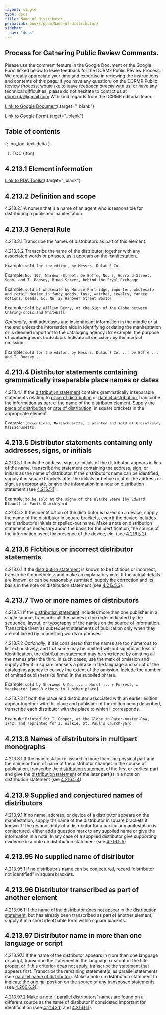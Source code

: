 ```yaml
---
layout: single
type: docs
title: Name of distributor
permalink: books/ppdm/Name-of-distributor/
sidebar:
  nav: "docs"
---
```


## Process for Gathering Public Review Comments.
Please use the comment feature in the Google Document or the Google Form linked below to leave feedback for the DCRMR Public Review Process.  We greatly appreciate your time and expertise in reviewing the instructions and contents of this page.  If you have any questions on the DCRMR Public Review Process, would like to leave feedback directly with us, or have any technical difficulties, please do not hesitate to contact us at dcrm.rda@gmail.com  With kind regards from the DCRMR editorial team.

[Link to Google Document](https://docs.google.com/document/d/1O9sOVfoiwhI8G-E4jUzc-w3BVymnMd3ZEPdEFbc1-ww/edit#){:target="_blank"}

[Link to Google Form](https://docs.google.com/forms/d/e/1FAIpQLSdNtJkbY1mngdTcvCoB7zZcpaIuuKHvlbyiidP-QunDy14VcQ/viewform){:target="_blank"}

## Table of contents
{: .no_toc .text-delta }

1. TOC
{:toc}

## 4.213.1 Element information

[Link to RDA Toolkit](https://beta.rdatoolkit.org/Content/Index?externalId=en-US_ala-d34564b0-6a8a-384f-b966-a9638b234d89){:target="_blank"}

## 4.213.2 Definition and scope

<a name="4.213.2.1">4.213.2.1</a> A nomen that is a name of an agent who is responsible for distributing a published manifestation.

## 4.213.3 General Rule

<a name="4.213.3.1">4.213.3.1</a> Transcribe the names of distributors as part of this element.

<a name="4.213.3.2">4.213.3.2</a> Transcribe the name of the distributor, together with any associated words or phrases, as it appears on the manifestation.

Example: `sold for the editor, by Messrs. Dulau & Co.`

Example: `No. 107, Wardour-Street; De Boffe, No. 7, Gerrard-Street, Soho; and T. Boosey, Broad-Street, behind the Royal Exchange`

Example: `sold at wholesale by Horace Partridge, importer, wholesale and retail dealer in fancy goods, toys, watches, jewelry, Yankee notions, beads, &c. No. 27 Hanover Street Boston`

Example: `Sold by William Berry, at the Sign of the Globe between Charing-cross and Whitehall`

*Optionally*, omit addresses and insignificant information in the middle or at the end unless the information aids in identifying or dating the manifestation or is deemed important to the cataloging agency (for example, the purpose of capturing book trade data). Indicate all omissions by the mark of omission.

Example: `sold for the editor, by Messrs. Dulau & Co. ... De Boffe ... and T. Boosey ...`

## 4.213.4 Distributor statements containing grammatically inseparable place names or dates

<a name="4.213.4.1">4.213.4.1</a> If the [distribution statement](/DCRMR/docs/ppdm/Distribution-statement/) contains grammatically inseparable statements relating to [place of distribution](/DCRMR/books/ppdm/Place-of-distribution/) or [date of distribution](/DCRMR/books/ppdm/Date-of-distribution/), transcribe the information as part of the name of the distributor element. Supply the [place of distribution](/DCRMR/books/ppdm/Place-of-distribution/) or [date of distribution](/DCRMR/books/ppdm/Date-of-distribution/), in square brackets in the appropriate element.

Example: `[Greenfield, Massachusetts] : printed and sold at Greenfield, Massachusetts.`

## 4.213.5 Distributor statements containing only addresses, signs, or initials

<a name="4.213.5.1">4.213.5.1</a> If only the address, sign, or initials of the distributor, appears in lieu of the name, transcribe the statement containing the address, sign, or initials as the name of distributor. If the distributor’s name can be identified, supply it in square brackets after the initials or before or after the address or sign, as appropriate, or give the information in a note on distribution statement (see [4.216.5.1](/DCRMR/books/ppdm/Note-on-distribution-statement/#4.216.5.1)).

Example: `to be sold at the signe of the Blacke Beare [by Edward Blount] in Pauls Church-yard`

<a name="4.213.5.2">4.213.5.2</a>  If the identification of the distributor is based on a device, supply the name of the distributor in square brackets, even if the device includes the distributor’s initials or spelled-out name. Make a note on distribution statement as necessary about the basis for the identification, the source of the information used, the presence of the device, etc. (see [4.216.5.2](/DCRMR/books/ppdm/Note-on-distribution-statement/#4.216.5.2)).

## 4.213.6 Fictitious or incorrect distributor statements

<a name="4.213.6.1">4.213.6.1</a> If the [distribution statement](/DCRMR/docs/ppdm/Distribution-statement/) is known to be fictitious or incorrect, transcribe it nonetheless and make an explanatory note. If the actual details are known, or can be reasonably surmised, supply the correction and its basis in the note on distribution statement (see [4.216.5.3](/DCRMR/books/ppdm/Note-on-distribution-statement/#4.216.5.3)).

## 4.213.7 Two or more names of distributors

<a name="4.213.7.1">4.213.7.1</a> If the [distribution statement](/DCRMR/books/ppdm/distribution-statement/) includes more than one publisher in a single source, transcribe all the names in the order indicated by the sequence, layout, or typography of the names on the source of information. Transcribe them as subsequent statements of publication only when they are not linked by connecting words or phrases.

<a name="4.213.7.2">4.213.7.2</a> *Optionally*, if it is considered that the names are too numerous to list exhaustively, and that some may be omitted without significant loss of identification, the [distribution statement](/DCRMR/docs/ppdm/Distribution-statement/) may be shortened by omitting all the names after the third. In such cases, use the mark of omission and supply after it in square brackets a phrase in the language and script of the cataloging agency to convey the extent of the omission. Include the number of omitted publishers (or firms) in the supplied phrase.

Example: `sold by Sherwood & Co. ... ; Hurst ... ; Forrest, … Manchester [and 3 others in 1 other place]`

<a name="4.213.7.3">4.213.7.3</a> If both the place and distributor associated with an earlier edition appear together with the place and publisher of the edition being described, transcribe each distributor with the place to which it corresponds.

Example: `Printed for T. Cooper, at the Globe in Pater-noster-Row, 1742, and reprinted for J. Wilkie, St. Paul's Church-yard`

## 4.213.8 Names of distributors in multipart monographs

<a name="4.213.8.1">4.213.8.1</a> If the manifestation is issued in more than one physical part and the name or form of name of the  distributor changes in the course of publication, transcribe the [distribution statement](/DCRMR/docs/ppdm/Distribution-statement/) of the first or earliest part and give the [distribution statement](/DCRMR/docs/ppdm/Distribution-statement/) of the later part(s) in a note on distribution statement (see [4.216.5.4](/DCRMR/books/ppdm/Note-on-distribution-statement/#4.216.5.4)).

## 4.213.9 Supplied and conjectured names of distributors

<a name="4.213.9.1">4.213.9.1</a> If no name, address, or device of a distributor appears on the manifestation, supply the name of the distributor in square brackets if known. If the responsibility of a distributor for a particular manifestation is conjectured, either add a question mark to any supplied name or give the information in a note. In any case of a supplied distributor give supporting evidence in a note on distribution statement (see [4.216.5.5](/DCRMR/books/ppdm/Note-on-distribution-statement/#4.216.5.5)).

## 4.213.95 No supplied name of distributor

<a name="4.213.95.1">4.213.95.1</a> If no distributor’s name can be conjectured, record  “distributor not identified” in square brackets.

## 4.213.96 Distributor transcribed as part of another element 

<a name="4.213.96.1">4.213.96.1</a> If the name of the distributor does not appear in the [distribution statement](/DCRMR/docs/ppdm/Distribution-statement/), but has already been transcribed as part of another element, supply it in a short identifiable form within square brackets.

## 4.213.97 Distributor name in more than one language or script

<a name="4.213.97.1">4.213.97.1</a> If the name of the  distributor appears in more than one language or script, transcribe the statement in the language or script of the title proper, or if this criterion does not apply, transcribe the statement that appears first. Transcribe the remaining statement(s) as parallel statements (see [parallel name of distributor](/DCRMR/books/ppdm/Parallel-name-of-distributor/)). Make a note on distribution statement to indicate the original position on the source of any transposed statements (see [4.206.6.2](/DCRMR/books/Note-on-distribution-statement/#4.206.6.2)).

<a name="4.213.97.2">4.213.97.2</a> Make a note if parallel distributors' names are found on a different source as the name of distibutor if considered important for identification (see [4.214.3.1](/DCRMR/books/ppdm/Parallel-name-of-distributor/#4.214.3.1)) and [4.216.6.1](/DCRMR/books/ppdm/Note-on-distribution-statement/#4.216.6.1)).



